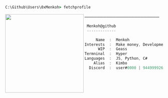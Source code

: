 ```bat
C:\Github\Users\0xMenkoh> fetchprofile
```

<img align="left" src="https://cdn.discordapp.com/attachments/951925116227436624/951928844179345488/a_784207f09bfed6210be3fc12eb6c66d5.gif" width="250" /> 

────────────────────────
```csharp
 Menkoh@github
 -------------

     Name  :  Menkoh
Interests  :  Make money, Development, Finance
      WIP  :  Geass
Termninal  :  Hyper
Languages  :  JS, Python, C#
    Alias  :  Kimbo
  Discord  :  user#0000 | 944999926662832178
```
